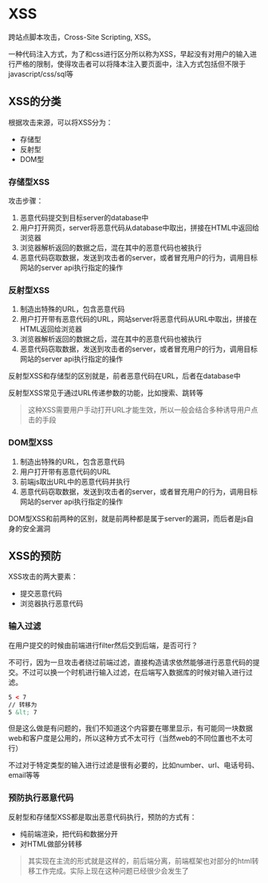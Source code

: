# XSS
跨站点脚本攻击，Cross-Site Scripting, XSS。

一种代码注入方式，为了和css进行区分所以称为XSS，早起没有对用户的输入进行严格的限制，使得攻击者可以将降本注入要页面中，注入方式包括但不限于javascript/css/sql等

## XSS的分类
根据攻击来源，可以将XSS分为：
+ 存储型
+ 反射型
+ DOM型

### 存储型XSS
攻击步骤：
1.  恶意代码提交到目标server的database中
2.  用户打开网页，server将恶意代码从database中取出，拼接在HTML中返回给浏览器
3.  浏览器解析返回的数据之后，混在其中的恶意代码也被执行
4.  恶意代码窃取数据，发送到攻击者的server，或者冒充用户的行为，调用目标网站的server api执行指定的操作

### 反射型XSS
1.  制造出特殊的URL，包含恶意代码
2.  用户打开带有恶意代码的URL，网站server将恶意代码从URL中取出，拼接在HTML返回给浏览器
3.  浏览器解析返回的数据之后，混在其中的恶意代码也被执行
4.  恶意代码窃取数据，发送到攻击者的server，或者冒充用户的行为，调用目标网站的server api执行指定的操作

反射型XSS和存储型的区别就是，前者恶意代码在URL，后者在database中

反射型XSS常见于通过URL传递参数的功能，比如搜索、跳转等
> 这种XSS需要用户手动打开URL才能生效，所以一般会结合多种诱导用户点击的手段

### DOM型XSS
1.  制造出特殊的URL，包含恶意代码
2.  用户打开带有恶意代码的URL
3.  前端js取出URL中的恶意代码并执行
4.  恶意代码窃取数据，发送到攻击者的server，或者冒充用户的行为，调用目标网站的server api执行指定的操作

DOM型XSS和前两种的区别，就是前两种都是属于server的漏洞，而后者是js自身的安全漏洞

## XSS的预防
XSS攻击的两大要素：
+ 提交恶意代码
+ 浏览器执行恶意代码

### 输入过滤
在用户提交的时候由前端进行filter然后交到后端，是否可行？

不可行，因为一旦攻击者绕过前端过滤，直接构造请求依然能够进行恶意代码的提交。不过可以换一个时机进行输入过滤，在后端写入数据库的时候对输入进行过滤。
```html
5 < 7
// 转移为
5 &lt; 7
```
但是这么做是有问题的，我们不知道这个内容要在哪里显示，有可能同一块数据web和客户度是公用的，所以这种方式不太可行（当然web的不同位置也不太可行）

不过对于特定类型的输入进行过滤是很有必要的，比如number、url、电话号码、email等等

### 预防执行恶意代码
反射型和存储型XSS都是取出恶意代码执行，预防的方式有：
+ 纯前端渲染，把代码和数据分开
+ 对HTML做部分转移
> 其实现在主流的形式就是这样的，前后端分离，前端框架也对部分的html转移工作完成。实际上现在这种问题已经很少会发生了

